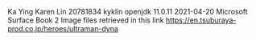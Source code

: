 Ka Ying Karen Lin
20781834 kyklin
openjdk 11.0.11 2021-04-20
Microsoft Surface Book 2
Image files retrieved in this link https://en.tsuburaya-prod.co.jp/heroes/ultraman-dyna